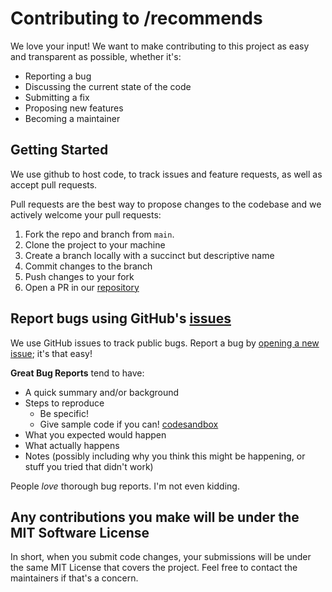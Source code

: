 # Contributing to /recommends

We love your input! We want to make contributing to this project as easy and transparent as possible, whether it's:

- Reporting a bug
- Discussing the current state of the code
- Submitting a fix
- Proposing new features
- Becoming a maintainer

## Getting Started

We use github to host code, to track issues and feature requests, as well as accept pull requests.

Pull requests are the best way to propose changes to the codebase and we actively welcome your pull requests:

1. Fork the repo and branch from `main`.
2. Clone the project to your machine
3. Create a branch locally with a succinct but descriptive name
4. Commit changes to the branch
5. Push changes to your fork
6. Open a PR in our [repository](https://github.com/motcodes/recommends/pulls)

## Report bugs using GitHub's [issues](https://github.com/motcodes/recommends/issues)

We use GitHub issues to track public bugs. Report a bug by [opening a new issue](https://github.com/motcodes/recommends/issues/new/choose); it's that easy!

**Great Bug Reports** tend to have:

- A quick summary and/or background
- Steps to reproduce
  - Be specific!
  - Give sample code if you can! [codesandbox](https://codesandbox.io/)
- What you expected would happen
- What actually happens
- Notes (possibly including why you think this might be happening, or stuff you tried that didn't work)

People _love_ thorough bug reports. I'm not even kidding.

## Any contributions you make will be under the MIT Software License

In short, when you submit code changes, your submissions will be under the same MIT License that covers the project. Feel free to contact the maintainers if that's a concern.
